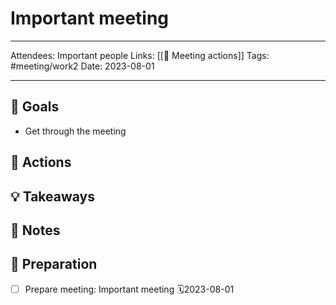# Important meeting

---

Attendees: Important people
Links: [[🏃 Meeting actions]]
Tags: #meeting/work2
Date: 2023-08-01 

---

## 🎯 Goals

- Get through the meeting

## 🏃 Actions



## 💡 Takeaways



## 📝 Notes



## 🧐 Preparation

- [ ] Prepare meeting: Important meeting 🗓2023-08-01 